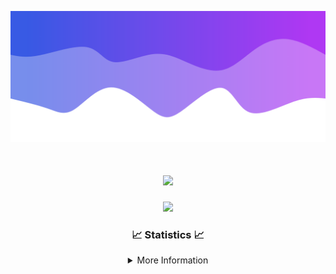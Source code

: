 ![Header](./IMG_4001.png)
<div align="center">

<h1 align="center">
  <a href="https://git.io/typing-svg">
    <img src="https://readme-typing-svg.herokuapp.com/?lines=Welcome+to+my+profile!+👋;JavaScript+developer.;&center=true&size=25">
  </a>
</h1>

<p align="center">
  <img src="https://lanyard.cnrad.dev/api/624702585596805130" />
</p>

### 📈 Statistics 📈
<details>
    <summary>More Information</summary>
    <br/>

<!--START_SECTION:waka-->
![Code Time](http://img.shields.io/badge/Code%20Time-71%20hrs%2027%20mins-blue)

![Profile Views](http://img.shields.io/badge/Profile%20Views-0-blue)

**🐱 My GitHub Data** 

> 📦 2.0 kB Used in GitHub's Storage 
 > 
> 🏆 3 Contributions in the Year 2024
 > 
> 🚫 Not Opted to Hire
 > 
> 📜 5 Public Repositories 
 > 
> 🔑 1 Private Repositories 
 > 
**I'm an Early 🐤** 

```text
🌞 Morning                115 commits         ███░░░░░░░░░░░░░░░░░░░░░░   13.50 % 
🌆 Daytime                345 commits         ██████████░░░░░░░░░░░░░░░   40.49 % 
🌃 Evening                349 commits         ██████████░░░░░░░░░░░░░░░   40.96 % 
🌙 Night                  43 commits          █░░░░░░░░░░░░░░░░░░░░░░░░   05.05 % 
```
📅 **I'm Most Productive on Wednesday** 

```text
Monday                   93 commits          ███░░░░░░░░░░░░░░░░░░░░░░   10.92 % 
Tuesday                  125 commits         ████░░░░░░░░░░░░░░░░░░░░░   14.67 % 
Wednesday                162 commits         █████░░░░░░░░░░░░░░░░░░░░   19.01 % 
Thursday                 145 commits         ████░░░░░░░░░░░░░░░░░░░░░   17.02 % 
Friday                   121 commits         ████░░░░░░░░░░░░░░░░░░░░░   14.20 % 
Saturday                 82 commits          ██░░░░░░░░░░░░░░░░░░░░░░░   09.62 % 
Sunday                   124 commits         ████░░░░░░░░░░░░░░░░░░░░░   14.55 % 
```


📊 **This Week I Spent My Time On** 

```text
🕑︎ Time Zone: America/New_York

💬 Programming Languages: 
Java                     4 hrs 15 mins       ████████████████████████░   95.83 % 
XML                      6 mins              █░░░░░░░░░░░░░░░░░░░░░░░░   02.32 % 
GitIgnore file           4 mins              ░░░░░░░░░░░░░░░░░░░░░░░░░   01.65 % 
Kotlin                   0 secs              ░░░░░░░░░░░░░░░░░░░░░░░░░   00.15 % 
IDEA_MODULE              0 secs              ░░░░░░░░░░░░░░░░░░░░░░░░░   00.05 % 

🔥 Editors: 
IntelliJ                 4 hrs 26 mins       █████████████████████████   100.00 % 

🐱‍💻 Projects: 
HCTeams                  2 hrs 28 mins       ██████████████░░░░░░░░░░░   55.77 % 
SacredRIPOrganizationNEW 1 hr 8 mins         ██████░░░░░░░░░░░░░░░░░░░   25.78 % 
Mercury                  17 mins             ██░░░░░░░░░░░░░░░░░░░░░░░   06.43 % 
Oxygen-master            11 mins             █░░░░░░░░░░░░░░░░░░░░░░░░   04.49 % 
Unknown Project          10 mins             █░░░░░░░░░░░░░░░░░░░░░░░░   04.00 % 

💻 Operating System: 
Windows                  4 hrs 26 mins       █████████████████████████   100.00 % 
```

**I Mostly Code in Java** 

```text
Java                     20 repos            ██████████████████████░░░   86.96 % 
JavaScript               2 repos             ██░░░░░░░░░░░░░░░░░░░░░░░   08.70 % 
C++                      1 repo              █░░░░░░░░░░░░░░░░░░░░░░░░   04.35 % 
```



**Timeline**

![Lines of Code chart](https://raw.githubusercontent.com/DevDipin/DevDipin/main/assets/bar_graph.png)


 Last Updated on 12/02/2024 12:16:52 UTC
<!--END_SECTION:waka-->

![Footer](./IMG_4002.png)